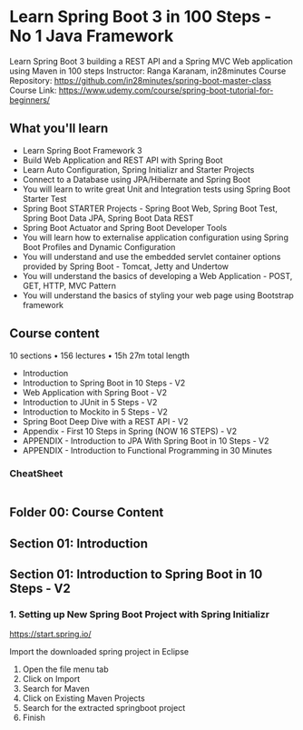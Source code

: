 # Learn Spring Boot 3 in 100 Steps - No 1 Java Framework

Learn Spring Boot 3 building a REST API and a Spring MVC Web application using Maven in 100 steps
Instructor: Ranga Karanam, in28minutes
Course Repository: https://github.com/in28minutes/spring-boot-master-class
Course Link: https://www.udemy.com/course/spring-boot-tutorial-for-beginners/

## What you'll learn

- Learn Spring Boot Framework 3
- Build Web Application and REST API with Spring Boot
- Learn Auto Configuration, Spring Initializr and Starter Projects
- Connect to a Database using JPA/Hibernate and Spring Boot
- You will learn to write great Unit and Integration tests using Spring Boot Starter Test
- Spring Boot STARTER Projects - Spring Boot Web, Spring Boot Test, Spring Boot Data JPA, Spring Boot Data REST
- Spring Boot Actuator and Spring Boot Developer Tools
- You will learn how to externalise application configuration using Spring Boot Profiles and Dynamic Configuration
- You will understand and use the embedded servlet container options provided by Spring Boot - Tomcat, Jetty and Undertow
- You will understand the basics of developing a Web Application - POST, GET, HTTP, MVC Pattern
- You will understand the basics of styling your web page using Bootstrap framework

## Course content

10 sections • 156 lectures • 15h 27m total length

- Introduction
- Introduction to Spring Boot in 10 Steps - V2
- Web Application with Spring Boot - V2
- Introduction to JUnit in 5 Steps - V2
- Introduction to Mockito in 5 Steps - V2
- Spring Boot Deep Dive with a REST API - V2
- Appendix - First 10 Steps in Spring (NOW 16 STEPS) - V2
- APPENDIX - Introduction to JPA With Spring Boot in 10 Steps - V2
- APPENDIX - Introduction to Functional Programming in 30 Minutes

### CheatSheet

```

```

## Folder 00: Course Content

## Section 01: Introduction

## Section 01: Introduction to Spring Boot in 10 Steps - V2

### 1. Setting up New Spring Boot Project with Spring Initializr

https://start.spring.io/

Import the downloaded spring project in Eclipse
1. Open the file menu tab
2. Click on Import
3. Search for Maven
4. Click on Existing Maven Projects
5. Search for the extracted springboot project
6. Finish
